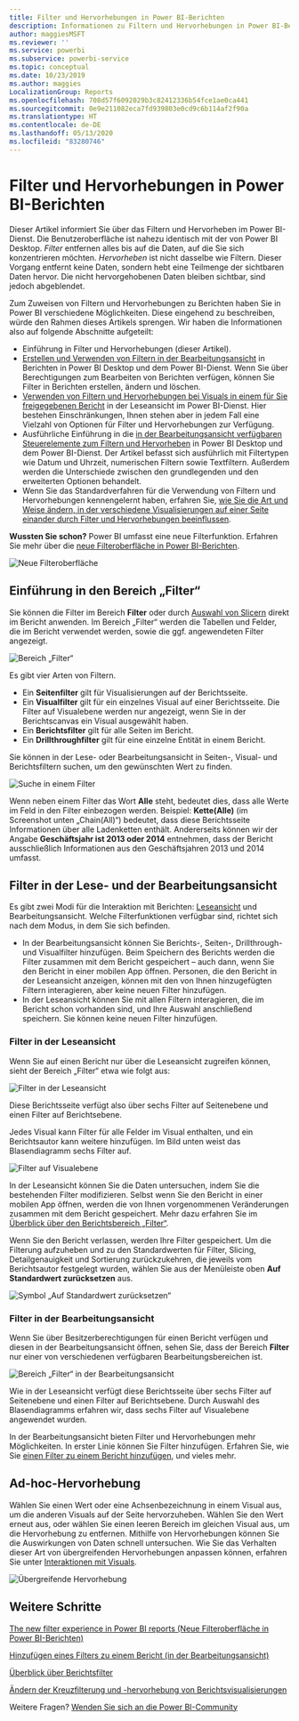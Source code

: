 ```yaml
---
title: Filter und Hervorhebungen in Power BI-Berichten
description: Informationen zu Filtern und Hervorhebungen in Power BI-Berichten
author: maggiesMSFT
ms.reviewer: ''
ms.service: powerbi
ms.subservice: powerbi-service
ms.topic: conceptual
ms.date: 10/23/2019
ms.author: maggies
LocalizationGroup: Reports
ms.openlocfilehash: 708d57f6092029b3c82412336b54fce1ae0ca441
ms.sourcegitcommit: 0e9e211082eca7fd939803e0cd9c6b114af2f90a
ms.translationtype: HT
ms.contentlocale: de-DE
ms.lasthandoff: 05/13/2020
ms.locfileid: "83280746"
---
```

# <a name="filters-and-highlighting-in-power-bi-reports"></a>Filter und Hervorhebungen in Power BI-Berichten
 Dieser Artikel informiert Sie über das Filtern und Hervorheben im Power BI-Dienst. Die Benutzeroberfläche ist nahezu identisch mit der von Power BI Desktop. *Filter* entfernen alles bis auf die Daten, auf die Sie sich konzentrieren möchten. *Hervorheben* ist nicht dasselbe wie Filtern. Dieser Vorgang entfernt keine Daten, sondern hebt eine Teilmenge der sichtbaren Daten hervor. Die nicht hervorgehobenen Daten bleiben sichtbar, sind jedoch abgeblendet.

Zum Zuweisen von Filtern und Hervorhebungen zu Berichten haben Sie in Power BI verschiedene Möglichkeiten. Diese eingehend zu beschreiben, würde den Rahmen dieses Artikels sprengen. Wir haben die Informationen also auf folgende Abschnitte aufgeteilt:

* Einführung in Filter und Hervorhebungen (dieser Artikel).
* [Erstellen und Verwenden von Filtern in der Bearbeitungsansicht](power-bi-report-add-filter.md) in Berichten in Power BI Desktop und dem Power BI-Dienst. Wenn Sie über Berechtigungen zum Bearbeiten von Berichten verfügen, können Sie Filter in Berichten erstellen, ändern und löschen.
* [Verwenden von Filtern und Hervorhebungen bei Visuals in einem für Sie freigegebenen Bericht](../consumer/end-user-interactions.md) in der Leseansicht im Power BI-Dienst. Hier bestehen Einschränkungen, Ihnen stehen aber in jedem Fall eine Vielzahl von Optionen für Filter und Hervorhebungen zur Verfügung.  
* Ausführliche Einführung in die [in der Bearbeitungsansicht verfügbaren Steuerelemente zum Filtern und Hervorheben](power-bi-report-add-filter.md) in Power BI Desktop und dem Power BI-Dienst. Der Artikel befasst sich ausführlich mit Filtertypen wie Datum und Uhrzeit, numerischen Filtern sowie Textfiltern. Außerdem werden die Unterschiede zwischen den grundlegenden und den erweiterten Optionen behandelt.
* Wenn Sie das Standardverfahren für die Verwendung von Filtern und Hervorhebungen kennengelernt haben, erfahren Sie, [wie Sie die Art und Weise ändern, in der verschiedene Visualisierungen auf einer Seite einander durch Filter und Hervorhebungen beeinflussen](service-reports-visual-interactions.md).

**Wussten Sie schon?** Power BI umfasst eine neue Filterfunktion. Erfahren Sie mehr über die [neue Filteroberfläche in Power BI-Berichten](power-bi-report-filter.md).

![Neue Filteroberfläche](media/power-bi-reports-filters-and-highlighting/power-bi-filter-reading.png)


## <a name="intro-to-the-filters-pane"></a>Einführung in den Bereich „Filter“

Sie können die Filter im Bereich **Filter** oder durch [Auswahl von Slicern](../visuals/power-bi-visualization-slicers.md) direkt im Bericht anwenden. Im Bereich „Filter“ werden die Tabellen und Felder, die im Bericht verwendet werden, sowie die ggf. angewendeten Filter angezeigt. 

![Bereich „Filter“](media/power-bi-reports-filters-and-highlighting/power-bi-add-filter-reading-view.png)

Es gibt vier Arten von Filtern.

- Ein **Seitenfilter** gilt für Visualisierungen auf der Berichtsseite.     
- Ein **Visualfilter** gilt für ein einzelnes Visual auf einer Berichtsseite. Die Filter auf Visualebene werden nur angezeigt, wenn Sie in der Berichtscanvas ein Visual ausgewählt haben.    
- Ein **Berichtsfilter** gilt für alle Seiten im Bericht.    
- Ein **Drillthroughfilter** gilt für eine einzelne Entität in einem Bericht.    

Sie können in der Lese- oder Bearbeitungsansicht in Seiten-, Visual- und Berichtsfiltern suchen, um den gewünschten Wert zu finden. 

![Suche in einem Filter](media/power-bi-reports-filters-and-highlighting/power-bi-search-filter.png)

Wenn neben einem Filter das Wort **Alle** steht, bedeutet dies, dass alle Werte im Feld in den Filter einbezogen werden.  Beispiel: **Kette(Alle)** (im Screenshot unten „Chain(All)“) bedeutet, dass diese Berichtsseite Informationen über alle Ladenketten enthält.  Andererseits können wir der Angabe **Geschäftsjahr ist 2013 oder 2014** entnehmen, dass der Bericht ausschließlich Informationen aus den Geschäftsjahren 2013 und 2014 umfasst.

## <a name="filters-in-reading-or-editing-view"></a>Filter in der Lese- und der Bearbeitungsansicht
Es gibt zwei Modi für die Interaktion mit Berichten: [Leseansicht](../consumer/end-user-reading-view.md) und Bearbeitungsansicht. Welche Filterfunktionen verfügbar sind, richtet sich nach dem Modus, in dem Sie sich befinden.

* In der Bearbeitungsansicht können Sie Berichts-, Seiten-, Drillthrough- und Visualfilter hinzufügen. Beim Speichern des Berichts werden die Filter zusammen mit dem Bericht gespeichert – auch dann, wenn Sie den Bericht in einer mobilen App öffnen. Personen, die den Bericht in der Leseansicht anzeigen, können mit den von Ihnen hinzugefügten Filtern interagieren, aber keine neuen Filter hinzufügen.
* In der Leseansicht können Sie mit allen Filtern interagieren, die im Bericht schon vorhanden sind, und Ihre Auswahl anschließend speichern. Sie können keine neuen Filter hinzufügen.

### <a name="filters-in-reading-view"></a>Filter in der Leseansicht
Wenn Sie auf einen Bericht nur über die Leseansicht zugreifen können, sieht der Bereich „Filter“ etwa wie folgt aus:

![Filter in der Leseansicht](media/power-bi-reports-filters-and-highlighting/power-bi-filter-reading-view.png)

Diese Berichtsseite verfügt also über sechs Filter auf Seitenebene und einen Filter auf Berichtsebene.

Jedes Visual kann Filter für alle Felder im Visual enthalten, und ein Berichtsautor kann weitere hinzufügen. Im Bild unten weist das Blasendiagramm sechs Filter auf.

![Filter auf Visualebene](media/power-bi-reports-filters-and-highlighting/power-bi-filter-visual-level.png)

In der Leseansicht können Sie die Daten untersuchen, indem Sie die bestehenden Filter modifizieren. Selbst wenn Sie den Bericht in einer mobilen App öffnen, werden die von Ihnen vorgenommenen Veränderungen zusammen mit dem Bericht gespeichert. Mehr dazu erfahren Sie im [Überblick über den Berichtsbereich „Filter“](../consumer/end-user-report-filter.md).

Wenn Sie den Bericht verlassen, werden Ihre Filter gespeichert. Um die Filterung aufzuheben und zu den Standardwerten für Filter, Slicing, Detailgenauigkeit und Sortierung zurückzukehren, die jeweils vom Berichtsautor festgelegt wurden, wählen Sie aus der Menüleiste oben **Auf Standardwert zurücksetzen** aus.

![Symbol „Auf Standardwert zurücksetzen“](media/power-bi-reports-filters-and-highlighting/power-bi-reset-to-default.png)

### <a name="filters-in-editing-view"></a>Filter in der Bearbeitungsansicht
Wenn Sie über Besitzerberechtigungen für einen Bericht verfügen und diesen in der Bearbeitungsansicht öffnen, sehen Sie, dass der Bereich **Filter** nur einer von verschiedenen verfügbaren Bearbeitungsbereichen ist.

![Bereich „Filter“ in der Bearbeitungsansicht](media/power-bi-reports-filters-and-highlighting/power-bi-add-filter-editing-view.png)

Wie in der Leseansicht verfügt diese Berichtsseite über sechs Filter auf Seitenebene und einen Filter auf Berichtsebene. Durch Auswahl des Blasendiagramms erfahren wir, dass sechs Filter auf Visualebene angewendet wurden.

In der Bearbeitungsansicht bieten Filter und Hervorhebungen mehr Möglichkeiten. In erster Linie können Sie Filter hinzufügen. Erfahren Sie, wie Sie [einen Filter zu einem Bericht hinzufügen](power-bi-report-add-filter.md), und vieles mehr.

## <a name="ad-hoc-highlighting"></a>Ad-hoc-Hervorhebung
Wählen Sie einen Wert oder eine Achsenbezeichnung in einem Visual aus, um die anderen Visuals auf der Seite hervorzuheben. Wählen Sie den Wert erneut aus, oder wählen Sie einen leeren Bereich im gleichen Visual aus, um die Hervorhebung zu entfernen. Mithilfe von Hervorhebungen können Sie die Auswirkungen von Daten schnell untersuchen. Wie Sie das Verhalten dieser Art von übergreifenden Hervorhebungen anpassen können, erfahren Sie unter [Interaktionen mit Visuals](service-reports-visual-interactions.md).

![Übergreifende Hervorhebung](media/power-bi-reports-filters-and-highlighting/power-bi-adhoc-filter.gif)


## <a name="next-steps"></a>Weitere Schritte

[The new filter experience in Power BI reports (Neue Filteroberfläche in Power BI-Berichten)](power-bi-report-filter.md)

[Hinzufügen eines Filters zu einem Bericht (in der Bearbeitungsansicht)](power-bi-report-add-filter.md)

[Überblick über Berichtsfilter](../consumer/end-user-report-filter.md)

[Ändern der Kreuzfilterung und -hervorhebung von Berichtsvisualisierungen](../consumer/end-user-interactions.md)

Weitere Fragen? [Wenden Sie sich an die Power BI-Community](https://community.powerbi.com/)
